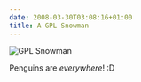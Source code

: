 ```yaml
---
date: 2008-03-30T03:08:16+01:00
title: A GPL Snowman
---
```


![GPL Snowman](https://farm3.static.flickr.com/2286/2371828545_e072c91734.jpg)

Penguins are *everywhere*! :D
